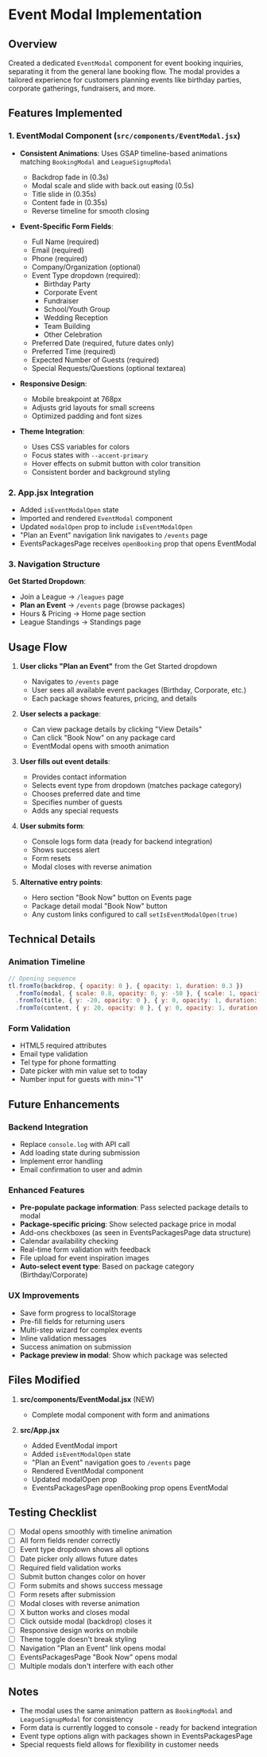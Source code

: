 # Event Modal Implementation

## Overview
Created a dedicated `EventModal` component for event booking inquiries, separating it from the general lane booking flow. The modal provides a tailored experience for customers planning events like birthday parties, corporate gatherings, fundraisers, and more.

## Features Implemented

### 1. EventModal Component (`src/components/EventModal.jsx`)
- **Consistent Animations**: Uses GSAP timeline-based animations matching `BookingModal` and `LeagueSignupModal`
  - Backdrop fade in (0.3s)
  - Modal scale and slide with back.out easing (0.5s)
  - Title slide in (0.35s)
  - Content fade in (0.35s)
  - Reverse timeline for smooth closing

- **Event-Specific Form Fields**:
  - Full Name (required)
  - Email (required)
  - Phone (required)
  - Company/Organization (optional)
  - Event Type dropdown (required):
    - Birthday Party
    - Corporate Event
    - Fundraiser
    - School/Youth Group
    - Wedding Reception
    - Team Building
    - Other Celebration
  - Preferred Date (required, future dates only)
  - Preferred Time (required)
  - Expected Number of Guests (required)
  - Special Requests/Questions (optional textarea)

- **Responsive Design**:
  - Mobile breakpoint at 768px
  - Adjusts grid layouts for small screens
  - Optimized padding and font sizes

- **Theme Integration**:
  - Uses CSS variables for colors
  - Focus states with `--accent-primary`
  - Hover effects on submit button with color transition
  - Consistent border and background styling

### 2. App.jsx Integration
- Added `isEventModalOpen` state
- Imported and rendered `EventModal` component
- Updated `modalOpen` prop to include `isEventModalOpen`
- "Plan an Event" navigation link navigates to `/events` page
- EventsPackagesPage receives `openBooking` prop that opens EventModal

### 3. Navigation Structure
**Get Started Dropdown**:
- Join a League → `/leagues` page
- **Plan an Event** → `/events` page (browse packages)
- Hours & Pricing → Home page section
- League Standings → Standings page

## Usage Flow

1. **User clicks "Plan an Event"** from the Get Started dropdown
   - Navigates to `/events` page
   - User sees all available event packages (Birthday, Corporate, etc.)
   - Each package shows features, pricing, and details

2. **User selects a package**:
   - Can view package details by clicking "View Details"
   - Can click "Book Now" on any package card
   - EventModal opens with smooth animation

3. **User fills out event details**:
   - Provides contact information
   - Selects event type from dropdown (matches package category)
   - Chooses preferred date and time
   - Specifies number of guests
   - Adds any special requests

4. **User submits form**:
   - Console logs form data (ready for backend integration)
   - Shows success alert
   - Form resets
   - Modal closes with reverse animation

5. **Alternative entry points**:
   - Hero section "Book Now" button on Events page
   - Package detail modal "Book Now" button
   - Any custom links configured to call `setIsEventModalOpen(true)`

## Technical Details

### Animation Timeline
```javascript
// Opening sequence
tl.fromTo(backdrop, { opacity: 0 }, { opacity: 1, duration: 0.3 })
  .fromTo(modal, { scale: 0.8, opacity: 0, y: -50 }, { scale: 1, opacity: 1, y: 0, duration: 0.5 }, '-=0.15')
  .fromTo(title, { y: -20, opacity: 0 }, { y: 0, opacity: 1, duration: 0.35 }, '-=0.25')
  .fromTo(content, { y: 20, opacity: 0 }, { y: 0, opacity: 1, duration: 0.35 }, '-=0.2')
```

### Form Validation
- HTML5 required attributes
- Email type validation
- Tel type for phone formatting
- Date picker with min value set to today
- Number input for guests with min="1"

## Future Enhancements

### Backend Integration
- Replace `console.log` with API call
- Add loading state during submission
- Implement error handling
- Email confirmation to user and admin

### Enhanced Features
- **Pre-populate package information**: Pass selected package details to modal
- **Package-specific pricing**: Show selected package price in modal
- Add-ons checkboxes (as seen in EventsPackagesPage data structure)
- Calendar availability checking
- Real-time form validation with feedback
- File upload for event inspiration images
- **Auto-select event type**: Based on package category (Birthday/Corporate)

### UX Improvements
- Save form progress to localStorage
- Pre-fill fields for returning users
- Multi-step wizard for complex events
- Inline validation messages
- Success animation on submission
- **Package preview in modal**: Show which package was selected

## Files Modified

1. **src/components/EventModal.jsx** (NEW)
   - Complete modal component with form and animations

2. **src/App.jsx**
   - Added EventModal import
   - Added `isEventModalOpen` state
   - "Plan an Event" navigation goes to `/events` page
   - Rendered EventModal component
   - Updated modalOpen prop
   - EventsPackagesPage openBooking prop opens EventModal

## Testing Checklist

- [ ] Modal opens smoothly with timeline animation
- [ ] All form fields render correctly
- [ ] Event type dropdown shows all options
- [ ] Date picker only allows future dates
- [ ] Required field validation works
- [ ] Submit button changes color on hover
- [ ] Form submits and shows success message
- [ ] Form resets after submission
- [ ] Modal closes with reverse animation
- [ ] X button works and closes modal
- [ ] Click outside modal (backdrop) closes it
- [ ] Responsive design works on mobile
- [ ] Theme toggle doesn't break styling
- [ ] Navigation "Plan an Event" link opens modal
- [ ] EventsPackagesPage "Book Now" opens modal
- [ ] Multiple modals don't interfere with each other

## Notes

- The modal uses the same animation pattern as `BookingModal` and `LeagueSignupModal` for consistency
- Form data is currently logged to console - ready for backend integration
- Event type options align with packages shown in EventsPackagesPage
- Special requests field allows for flexibility in customer needs
